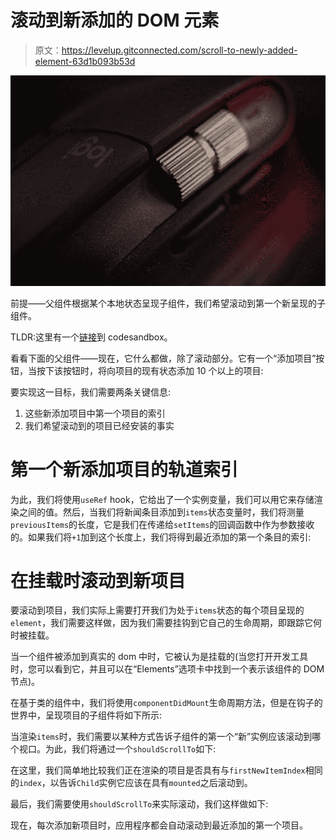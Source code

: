 # 滚动到新添加的 DOM 元素

> 原文：<https://levelup.gitconnected.com/scroll-to-newly-added-element-63d1b093b53d>

![](img/dd44369831d74a1b73317cd9fc68283d.png)

前提——父组件根据某个本地状态呈现子组件，我们希望滚动到第一个新呈现的子组件。

TLDR:这里有一个[链接](https://codesandbox.io/s/nifty-mendel-8diiq?file=/src/App.js:1001-1029)到 codesandbox。

看看下面的父组件——现在，它什么都做，除了滚动部分。它有一个“添加项目”按钮，当按下该按钮时，将向项目的现有状态添加 10 个以上的项目:

要实现这一目标，我们需要两条关键信息:

1.  这些新添加项目中第一个项目的索引
2.  我们希望滚动到的项目已经安装的事实

# 第一个新添加项目的轨道索引

为此，我们将使用`useRef` hook，它给出了一个实例变量，我们可以用它来存储渲染之间的值。然后，当我们将新闻条目添加到`items`状态变量时，我们将测量`previousItems`的长度，它是我们在传递给`setItems`的回调函数中作为参数接收的。如果我们将`+1`加到这个长度上，我们将得到最近添加的第一个条目的索引:

# 在挂载时滚动到新项目

要滚动到项目，我们实际上需要打开我们为处于`items`状态的每个项目呈现的`element`，我们需要这样做，因为我们需要挂钩到它自己的生命周期，即跟踪它何时被挂载。

当一个组件被添加到真实的 dom 中时，它被认为是挂载的(当您打开开发工具时，您可以看到它，并且可以在“Elements”选项卡中找到一个表示该组件的 DOM 节点)。

在基于类的组件中，我们将使用`componentDidMount`生命周期方法，但是在钩子的世界中，呈现项目的子组件将如下所示:

当渲染`items`时，我们需要以某种方式告诉子组件的第一个“新”实例应该滚动到哪个视口。为此，我们将通过一个`shouldScrollTo`如下:

在这里，我们简单地比较我们正在渲染的项目是否具有与`firstNewItemIndex`相同的`index`，以告诉`Child`实例它应该在具有`mounted`之后滚动到。

最后，我们需要使用`shouldScrollTo`来实际滚动，我们这样做如下:

现在，每次添加新项目时，应用程序都会自动滚动到最近添加的第一个项目。